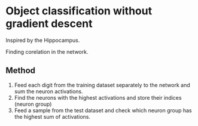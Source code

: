 # Object classification without gradient descent

Inspired by the Hippocampus.

Finding corelation in the network.

## Method

1. Feed each digit from the training dataset separately to the network and sum the neuron activations.
2. Find the neurons with the highest activations and store their indices (neuron group)
3. Feed a sample from the test dataset and check which neuron group has the highest sum of activations.
